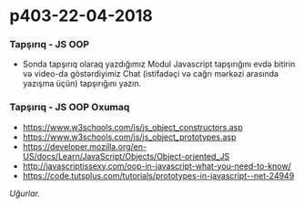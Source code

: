 # p403-22-04-2018

### Tapşırıq - JS OOP
- Sonda tapşırıq olaraq yazdığımız Modul Javascript tapşırığını evdə bitirin və video-da göstərdiyimiz Chat (istifadəçi və cağrı mərkəzi arasında yazışma üçün) tapşırığını yazın. 

### Tapşırıq - JS OOP Oxumaq
- https://www.w3schools.com/js/js_object_constructors.asp
- https://www.w3schools.com/js/js_object_prototypes.asp
- https://developer.mozilla.org/en-US/docs/Learn/JavaScript/Objects/Object-oriented_JS
- http://javascriptissexy.com/oop-in-javascript-what-you-need-to-know/
- https://code.tutsplus.com/tutorials/prototypes-in-javascript--net-24949

*Uğurlar.*
